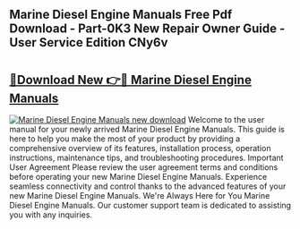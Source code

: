 ## Marine Diesel Engine Manuals Free Pdf Download - Part-0K3 New Repair Owner Guide - User Service Edition CNy6v

# <h2><a href="http://bc77898.oget.top/?id=Marine+Diesel+Engine+Manuals">🔗Download New 👉🔴 Marine Diesel Engine Manuals</a></h2>

[![Marine Diesel Engine Manuals new download](https://i.imgur.com/5g1atiW.png)](http://bc77898.oget.top/?id=Marine+Diesel+Engine+Manuals)
Welcome to the user manual for your newly arrived Marine Diesel Engine Manuals. This guide is here to help you make the most of your product by providing a comprehensive overview of its features, installation process, operation instructions, maintenance tips, and troubleshooting procedures. Important User Agreement Please review the user agreement terms and conditions before operating your new Marine Diesel Engine Manuals. Experience seamless connectivity and control thanks to the advanced features of your new Marine Diesel Engine Manuals. We're Always Here for You Marine Diesel Engine Manuals. Our customer support team is dedicated to assisting you with any inquiries.
